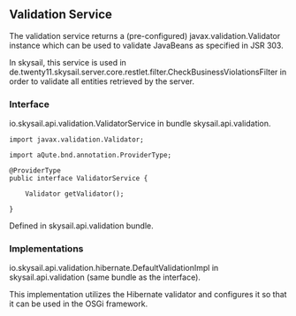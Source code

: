 ## Validation Service

The validation service returns a (pre-configured) javax.validation.Validator instance which can be used to validate JavaBeans as specified in JSR 303.

In skysail, this service is used in de.twenty11.skysail.server.core.restlet.filter.CheckBusinessViolationsFilter in order to validate all entities retrieved by the server. 


### Interface

io.skysail.api.validation.ValidatorService in bundle skysail.api.validation.

````
import javax.validation.Validator;

import aQute.bnd.annotation.ProviderType;

@ProviderType
public interface ValidatorService {

    Validator getValidator();

}
````
Defined in skysail.api.validation bundle.


### Implementations

io.skysail.api.validation.hibernate.DefaultValidationImpl in skysail.api.validation (same bundle as the interface).

This implementation utilizes the Hibernate validator and configures it so that it can be used in the OSGi framework.



